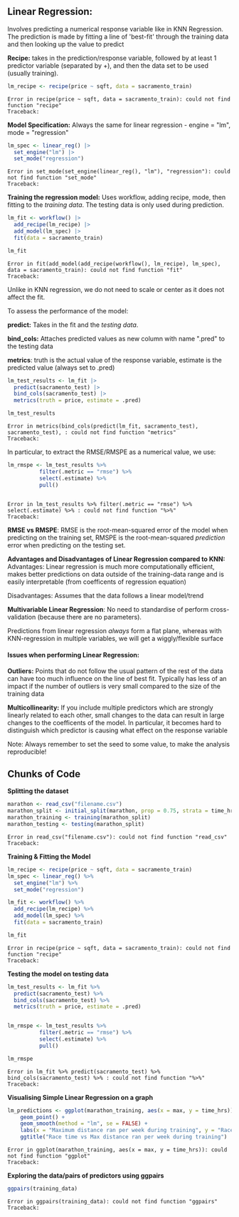 ## Linear Regression: 
Involves predicting a numerical response variable like in KNN Regression. The prediction is made by fitting a line of 'best-fit' through the training data and then looking up the value to predict 

**Recipe:** takes in the prediction/response variable, followed by at least 1 predictor variable (separated by +), and then the data set to be used (usually training). 


```R
lm_recipe <- recipe(price ~ sqft, data = sacramento_train)
```


    Error in recipe(price ~ sqft, data = sacramento_train): could not find function "recipe"
    Traceback:



**Model Specification:** Always the same for linear regression - engine = "lm", mode = "regression"


```R
lm_spec <- linear_reg() |>
  set_engine("lm") |>
  set_mode("regression")

```


    Error in set_mode(set_engine(linear_reg(), "lm"), "regression"): could not find function "set_mode"
    Traceback:



**Training the regression model:** Uses workflow, adding recipe, mode, then fitting to the _training data_. The testing data is only used during prediction. 


```R
lm_fit <- workflow() |>
  add_recipe(lm_recipe) |>
  add_model(lm_spec) |>
  fit(data = sacramento_train)

lm_fit
```


    Error in fit(add_model(add_recipe(workflow(), lm_recipe), lm_spec), data = sacramento_train): could not find function "fit"
    Traceback:



Unlike in KNN regression, we do not need to scale or center as it does not affect the fit.  

To assess the performance of the model:

**predict:** Takes in the fit and the _testing data_. 

**bind_cols:** Attaches predicted values as new column with name ".pred" to the testing data

**metrics**: truth is the actual value of the response variable, estimate is the predicted value (always set to .pred)



```R
lm_test_results <- lm_fit |>
  predict(sacramento_test) |>
  bind_cols(sacramento_test) |>
  metrics(truth = price, estimate = .pred)

lm_test_results
```


    Error in metrics(bind_cols(predict(lm_fit, sacramento_test), sacramento_test), : could not find function "metrics"
    Traceback:



In particular, to extract the RMSE/RMSPE as a numerical value, we use:


```R
lm_rmspe <- lm_test_results %>%
          filter(.metric == "rmse") %>%
          select(.estimate) %>%
          pull()
        
```


    Error in lm_test_results %>% filter(.metric == "rmse") %>% select(.estimate) %>% : could not find function "%>%"
    Traceback:



**RMSE vs RMSPE**: RMSE is the root-mean-squared error of the model when predicting on the training set, RMSPE is the root-mean-squared _prediction_ error when predicting on the testing set.

**Advantages and Disadvantages of Linear Regression compared to KNN:** 
Advantages: Linear regression is much more computationally efficient, makes better predictions on data outside of the training-data range and is easily interpretable (from coefficents of regression equation)

Disadvantages: Assumes that the data follows a linear model/trend

**Multivariable Linear Regression**: No need to standardise of perform cross-validation (because there are no parameters). 

Predictions from linear regression _always_ form a flat plane, whereas with KNN-regression in multiple variables, we will get a wiggly/flexible surface

#### Issues when performing Linear Regression: ####

**Outliers:** Points that do not follow the usual pattern of the rest of the data can have too much influence on the line of best fit. Typically has less of an impact if the number of outliers is very small compared to the size of the training data

**Multicollinearity:** If you include multiple predictors which are strongly linearly related to each other, small changes to the data can result in large changes to the coefficents of the model. In particular, it becomes hard to distinguish which predictor is causing what effect on the response variable

Note: Always remember to set the seed to some value, to make the analysis reproducible!

## Chunks of Code ##

**Splitting the dataset**


```R
marathon <- read_csv("filename.csv")
marathon_split <- initial_split(marathon, prop = 0.75, strata = time_hrs)
marathon_training <- training(marathon_split)
marathon_testing <- testing(marathon_split)
```


    Error in read_csv("filename.csv"): could not find function "read_csv"
    Traceback:



**Training & Fitting the Model**


```R
lm_recipe <- recipe(price ~ sqft, data = sacramento_train)
lm_spec <- linear_reg() %>%
  set_engine("lm") %>%
  set_mode("regression")

lm_fit <- workflow() %>%
  add_recipe(lm_recipe) %>%
  add_model(lm_spec) %>%
  fit(data = sacramento_train)

lm_fit
```


    Error in recipe(price ~ sqft, data = sacramento_train): could not find function "recipe"
    Traceback:



**Testing the model on testing data**


```R
lm_test_results <- lm_fit %>%
  predict(sacramento_test) %>%
  bind_cols(sacramento_test) %>%
  metrics(truth = price, estimate = .pred)


lm_rmspe <- lm_test_results %>%
          filter(.metric == "rmse") %>%
          select(.estimate) %>%
          pull()

lm_rmspe
```


    Error in lm_fit %>% predict(sacramento_test) %>% bind_cols(sacramento_test) %>% : could not find function "%>%"
    Traceback:



**Visualising Simple Linear Regression on a graph**



```R
lm_predictions <- ggplot(marathon_training, aes(x = max, y = time_hrs)) + 
    geom_point() + 
    geom_smooth(method = "lm", se = FALSE) + 
    labs(x = "Maximum distance ran per week during training", y = "Race time in hours")+ 
    ggtitle("Race time vs Max distance ran per week during training")
```


    Error in ggplot(marathon_training, aes(x = max, y = time_hrs)): could not find function "ggplot"
    Traceback:



**Exploring the data/pairs of predictors using ggpairs**


```R
ggpairs(training_data)
```


    Error in ggpairs(training_data): could not find function "ggpairs"
    Traceback:




```R

```
